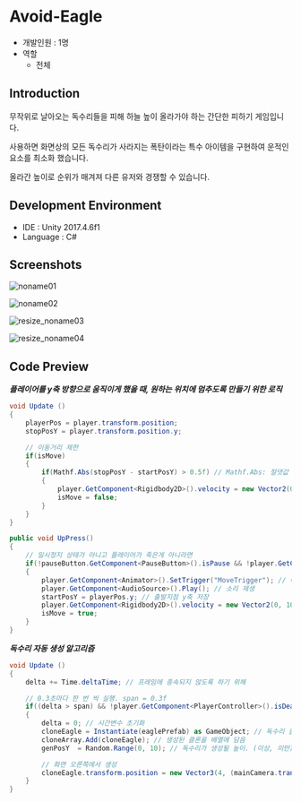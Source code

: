 # Avoid-Eagle
- 개발인원 : 1명
- 역할
  - 전체
  
## Introduction
무작위로 날아오는 독수리들을 피해 하늘 높이 올라가야 하는 간단한 피하기 게임입니다. 

사용하면 화면상의 모든 독수리가 사라지는 폭탄이라는 특수 아이템을 구현하여 운적인 요소를 최소화 했습니다. 

올라간 높이로 순위가 매겨져 다른 유저와 경쟁할 수 있습니다.

## Development Environment
- IDE : Unity 2017.4.6f1
- Language : C#
## Screenshots
![noname01](https://user-images.githubusercontent.com/45503931/56436872-581a6300-6318-11e9-93fe-dc5faa74b1ff.png)

![noname02](https://user-images.githubusercontent.com/45503931/56436873-581a6300-6318-11e9-9cf7-38b635601f86.png)

![resize_noname03](https://user-images.githubusercontent.com/45503931/56436868-5781cc80-6318-11e9-9f4a-8b4b65c6c3ac.png)

![resize_noname04](https://user-images.githubusercontent.com/45503931/56436870-581a6300-6318-11e9-89f8-1d0591f501f2.png)

## Code Preview
***플레이어를 y축 방향으로 움직이게 했을 때, 원하는 위치에 멈추도록 만들기 위한 로직***
```c#
void Update () 
{
    playerPos = player.transform.position;
    stopPosY = player.transform.position.y;	

    // 이동거리 제한
    if(isMove)
    {
        if(Mathf.Abs(stopPosY - startPosY) > 0.5f) // Mathf.Abs: 절댓값 반환
        {
            player.GetComponent<Rigidbody2D>().velocity = new Vector2(0, 0); // 정지	
            isMove = false;
        }
    }						
}

public void UpPress()
{
    // 일시정지 상태가 아니고 플레이어가 죽은게 아니라면
    if(!pauseButton.GetComponent<PauseButton>().isPause && !player.GetComponent<PlayerController>().isDead)
    {			
        player.GetComponent<Animator>().SetTrigger("MoveTrigger"); // 애니메이션 재생	
        player.GetComponent<AudioSource>().Play(); // 소리 재생
        startPosY = playerPos.y; // 출발지점 y축 저장
        player.GetComponent<Rigidbody2D>().velocity = new Vector2(0, 10); // y축 방향으로 속도 증가		
        isMove = true;	
    }			
}
```

***독수리 자동 생성 알고리즘***
```c#
void Update ()
{
	delta += Time.deltaTime; // 프레임에 종속되지 않도록 하기 위해

	// 0.3초마다 한 번 씩 실행. span = 0.3f
	if((delta > span) && !player.GetComponent<PlayerController>().isDead)
	{
		delta = 0; // 시간변수 초기화
		cloneEagle = Instantiate(eaglePrefab) as GameObject; // 독수리 클론 생성
		cloneArray.Add(cloneEagle); // 생성된 클론을 배열에 담음
		genPosY  = Random.Range(0, 10); // 독수리가 생성될 높이. (이상, 미만)사이의 숫자 중 하나 랜덤	

		// 화면 오른쪽에서 생성
		cloneEagle.transform.position = new Vector3(4, (mainCamera.transform.position.y + genPosY), 0); 
	}		
}
```
